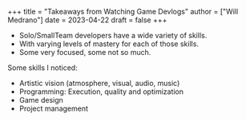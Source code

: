 +++
title = "Takeaways from Watching Game Devlogs"
author = ["Will Medrano"]
date = 2023-04-22
draft = false
+++

-   Solo/SmallTeam developers have a wide variety of skills.
-   With varying levels of mastery for each of those skills.
-   Some very focused, some not so much.

Some skills I noticed:

-   Artistic vision (atmosphere, visual, audio, music)
-   Programming: Execution, quality and optimization
-   Game design
-   Project management
